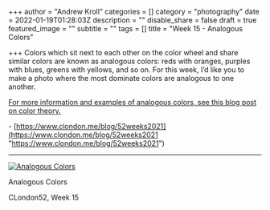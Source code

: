 +++
author = "Andrew Kroll"
categories = []
category = "photography"
date = 2022-01-19T01:28:03Z
description = ""
disable_share = false
draft = true
featured_image = ""
subtitle = ""
tags = []
title = "Week 15 - Analogous Colors"

+++
Colors which sit next to each other on the color wheel and share similar colors are known as analogous colors: reds with oranges, purples with blues, greens with yellows, and so on. For this week, I’d like you to make a photo where the most dominate colors are analogous to one another.

[For more information and examples of analogous colors, see this blog post on color theory.](https://www.clondon.me/blog/introcolor)

\- [https://www.clondon.me/blog/52weeks2021](https://www.clondon.me/blog/52weeks2021 "https://www.clondon.me/blog/52weeks2021")

***

[![Analogous Colors](https://photos.smugmug.com/C-London-52-2021/Challenge-Pictures/i-g6ws3J4/0/8b17af06/XL/313A0343-XL.jpg)](https://www.krolla.net/C-London-52-2021/Challenge-Pictures/i-g6ws3J4)

Analogous Colors

CLondon52, Week 15
